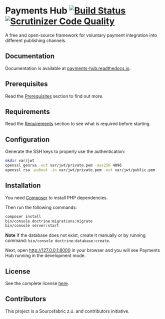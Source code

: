 Payments Hub
[![Build Status](https://travis-ci.org/PayHelper/payments-hub.svg?branch=master)](https://travis-ci.org/PayHelper/payments-hub) [![Scrutinizer Code Quality](https://scrutinizer-ci.com/g/PayHelper/payments-hub/badges/quality-score.png?b=master)](https://scrutinizer-ci.com/g/PayHelper/payments-hub/?branch=master) 
=============

A free and open-source framework for voluntary payment integration into different publishing channels.

## Documentation

Documentation is available at [payments-hub.readthedocs.io](https://payments-hub.readthedocs.io).

## Prerequisites

Read the [Prerequisites](https://payments-hub.readthedocs.io/en/latest/installation/prerequisites.html) section to find out more.

## Requirements

Read the [Requirements](https://payments-hub.readthedocs.io/en/latest/installation/requirements.html) section to see what is required before starting.

## Configuration

Generate the SSH keys to properly use the authentication:

``` bash
mkdir var/jwt
openssl genrsa -out var/jwt/private.pem -aes256 4096
openssl rsa -pubout -in var/jwt/private.pem -out var/jwt/public.pem
```

## Installation

You need [Composer](https://getcomposer.org/download/) to install PHP dependencies.

Then run the following commands:

```bash
composer install
bin/console doctrine:migrations:migrate
bin/console server:start
```

**Note** If the database does not exist, create it manually or by running command: `bin/console doctrine:database:create`.

Next, open http://127.0.0.1:8000 in your browser and you will see Payments Hub running in the development mode.

## License

See the complete license [here](LICENSE).

## Contributors

This project is a Sourcefabric z.ú. and contributors initiative.
